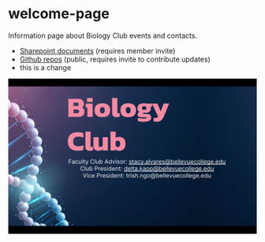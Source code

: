 # welcome-page
Information page about Biology Club events and contacts.


- [Sharepoint documents](https://bellevuec.sharepoint.com/teams/BiologyClub2/Shared%20Documents/Forms/AllItems.aspx) (requires member invite)
- [Github repos](https://github.com/bcbioclub) (public, requires invite to contribute updates)
- this is a change

![alt text](bioclub_contacts_slide.png)
